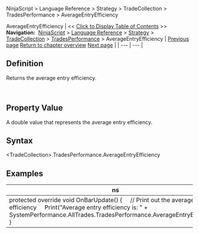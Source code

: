 ﻿
NinjaScript \> Language Reference \> Strategy \> TradeCollection \> TradesPerformance \> AverageEntryEfficiency

AverageEntryEfficiency
| \<\< [Click to Display Table of Contents](averageentryefficiency.md) \>\> **Navigation:**     [NinjaScript](ninjascript-1.md) \> [Language Reference](language_reference_wip-1.md) \> [Strategy](strategy-1.md) \> [TradeCollection](tradecollection-1.md) \> [TradesPerformance](tradesperformance-1.md) \> AverageEntryEfficiency | [Previous page](averagebarsintrade-1.md) [Return to chapter overview](tradesperformance-1.md) [Next page](averageexitefficiency-1.md) |
| --- | --- |
## Definition
Returns the average entry efficiency.  

 
## Property Value
A double value that represents the average entry efficiency.
 
## Syntax
\<TradeCollection\>.TradesPerformance.AverageEntryEfficiency

## 
## Examples
| ns |
| --- |
| protected override void OnBarUpdate() {      // Print out the average entry efficiency      Print("Average entry efficiency is: " \+ SystemPerformance.AllTrades.TradesPerformance.AverageEntryEfficiency); } |

